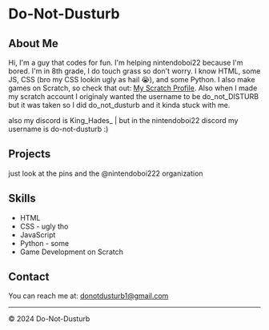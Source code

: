 # Do-Not-Dusturb

## About Me
Hi, I'm a guy that codes for fun. I'm helping nintendoboi22 because I'm bored. I'm in 8th grade, I do touch grass so don't worry. I know HTML, some JS, CSS (bro my CSS lookin ugly as hail 😭), and some Python. I also make games on Scratch, so check that out: [My Scratch Profile](https://scratch.mit.edu/users/Do_Not_Dusturb/). Also when I made my scratch account I originaly wanted the username to be do_not_DISTURB but it was taken so I did do_not_dusturb and it kinda stuck with me.

also my discord is King_Hades_ | but in the nintendoboi22 discord my username is do-not-dusturb :)

## Projects
just look at the pins and the @nintendoboi222 organization

## Skills
- HTML
- CSS - ugly tho
- JavaScript
- Python - some
- Game Development on Scratch

## Contact
You can reach me at: [donotdusturb1@gmail.com](mailto:donotdusturb1@gmail.com)

---

&copy; 2024 Do-Not-Dusturb
